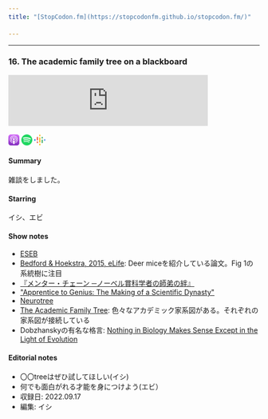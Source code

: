 ```yaml
---
title: "[StopCodon.fm](https://stopcodonfm.github.io/stopcodon.fm/)"

---
```

-------

### 16. The academic family tree on a blackboard


<iframe src="https://anchor.fm/stopcodon/embed/episodes/16--The-acedemic-family-tree-on-a-blackboard-e1o19tt" height="102px" width="400px" frameborder="0" scrolling="no"></iframe>

[<img src="https://raw.githubusercontent.com/StopCodonfm/stopcodon/main/logos/apple-podcasts.png" width="22px">](https://podcasts.apple.com/jp/podcast/16-the-academic-family-tree-on-a-blackboard/id1572672009?i=1000579858430)
[<img src="https://raw.githubusercontent.com/StopCodonfm/stopcodon/main/logos/spotify.png" width="22px">](https://open.spotify.com/episode/4P70YP79XPEClTCnvj3J1G?si=8800a2054c014bc9)
[<img src="https://raw.githubusercontent.com/StopCodonfm/stopcodon/main/logos/google-podcasts.png" width="22px">](https://podcasts.google.com/feed/aHR0cHM6Ly9hbmNob3IuZm0vcy81YjY0MGVhMC9wb2RjYXN0L3Jzcw/episode/NGY3NjNlYTQtYzM5ZS00ZjZjLWE3OTktMWU5MzUxYTk3MDgw?sa=X&ved=0CAUQkfYCahcKEwjAi-iKuob7AhUAAAAAHQAAAAAQNA)


#### Summary
雑談をしました。

#### Starring
イシ、エビ

#### Show notes

+ [ESEB](https://www.eseb2022.cz/)
+ [Bedford & Hoekstra, 2015, eLife](https://elifesciences.org/articles/06813): Deer miceを紹介している論文。Fig 1の系統樹に注目
+ [『メンター・チェーン ─ノーベル賞科学者の師弟の絆』](https://www.amazon.co.jp/%E3%83%A1%E3%83%B3%E3%82%BF%E3%83%BC%E3%83%BB%E3%83%81%E3%82%A7%E3%83%BC%E3%83%B3-%E2%94%80%E3%83%8E%E3%83%BC%E3%83%99%E3%83%AB%E8%B3%9E%E7%A7%91%E5%AD%A6%E8%80%85%E3%81%AE%E5%B8%AB%E5%BC%9F%E3%81%AE%E7%B5%86-%E3%83%AD%E3%83%90%E3%83%BC%E3%83%88%E3%83%BB%E3%82%AB%E3%83%8B%E3%83%BC%E3%82%B2%E3%83%AB/dp/4875025238)
+ ["Apprentice to Genius: The Making of a Scientific Dynasty"](https://www.amazon.com/Apprentice-Genius-Making-Scientific-Dynasty-dp-0801847575/dp/0801847575)
+ [Neurotree](https://neurotree.org/neurotree/)
+ [The Academic Family Tree](https://academictree.org/): 色々なアカデミック家系図がある。それぞれの家系図が接続している
+ Dobzhanskyの有名な格言: [Nothing in Biology Makes Sense Except in the Light of Evolution](https://en.wikipedia.org/wiki/Nothing_in_Biology_Makes_Sense_Except_in_the_Light_of_Evolution)

#### Editorial notes
+ 〇〇treeはぜひ試してほしい(イシ)
+ 何でも面白がれる才能を身につけよう(エビ）
+ 収録日: 2022.09.17
+ 編集: イシ

